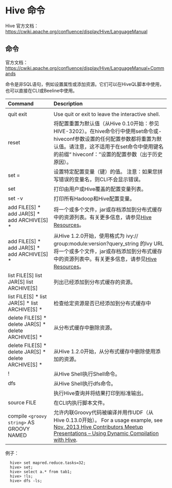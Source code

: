 # Hive 命令

Hive 官方文档：https://cwiki.apache.org/confluence/display/Hive/LanguageManual

 

## 命令

官方文档：https://cwiki.apache.org/confluence/display/Hive/LanguageManual+Commands

命令是非SQL语句，例如设置属性或添加资源。它们可以在HiveQL脚本中使用，也可以直接在CLI或Beeline中使用。

| Command                                                      | Description                                                  |
| :----------------------------------------------------------- | :----------------------------------------------------------- |
|                                                              |                                                              |
| quit exit                                                    | Use quit or exit to leave the interactive shell.             |
| reset                                                        | 将配置重置为默认值（从Hive 0.10开始：参见HIVE-3202）。在hive命令行中使用set命令或-hiveconf参数设置的任何配置参数都将重置为默认值。请注意，这不适用于在set命令中使用键名的前缀“ hiveconf：”设置的配置参数（出于历史原因）。 |
| set <key>=<value>                                            | 设置特定配置变量（键）的值。 注意：如果您拼写错误的变量名，则CLI不会显示错误。 |
| set                                                          | 打印由用户或Hive覆盖的配置变量列表。                         |
| set -v                                                       | 打印所有Hadoop和Hive配置变量。                               |
| add FILE[S] <filepath> <filepath>* add JAR[S] <filepath> <filepath>* add ARCHIVE[S] <filepath> <filepath>* | 将一个或多个文件，jar或存档添加到分布式缓存中的资源列表。有关更多信息，请参见[Hive Resources](https://cwiki.apache.org/confluence/display/Hive/LanguageManual+Cli#LanguageManualCli-HiveResources)。 |
| add FILE[S] <ivyurl> <ivyurl>*  add JAR[S] <ivyurl> <ivyurl>*  add ARCHIVE[S]<ivyurl> <ivyurl>* | 从Hive 1.2.0开始，使用格式为 ivy:// group:module:version?query_string 的Ivy URL将一个或多个文件，jar或存档添加到分布式缓存中的资源列表中。有关更多信息，请参见[Hive Resources](https://cwiki.apache.org/confluence/display/Hive/LanguageManual+Cli#LanguageManualCli-HiveResources)。 |
| list FILE[S] list JAR[S] list ARCHIVE[S]                     | 列出已经添加到分布式缓存的资源。                             |
| list FILE[S] <filepath>* list JAR[S] <filepath>* list ARCHIVE[S] <filepath>* | 检查给定资源是否已经添加到分布式缓存中                       |
| delete FILE[S] <filepath>* delete JAR[S] <filepath>* delete ARCHIVE[S] <filepath>* | 从分布式缓存中删除资源。                                     |
| delete FILE[S] <ivyurl> <ivyurl>*  delete JAR[S] <ivyurl> <ivyurl>*  delete ARCHIVE[S] <ivyurl> <ivyurl>* | 从Hive 1.2.0开始，从分布式缓存中删除使用<ivyurl>添加的资源。 |
| ! <command>                                                  | 从Hive Shell执行Shell命令。                                  |
| dfs <dfs command>                                            | 从Hive Shell执行dfs命令。                                    |
| <query string>                                               | 执行Hive查询并将结果打印到标准输出。                         |
| source FILE <filepath>                                       | 在CLI内执行脚本文件。                                        |
| compile `<groovy string>` AS GROOVY NAMED <name>             | 允许内联Groovy代码被编译并用作UDF（从Hive 0.13.0开始）。 For a usage example, see [Nov. 2013 Hive Contributors Meetup Presentations – Using Dynamic Compilation with Hive](https://cwiki.apache.org/confluence/download/attachments/27362054/HiveContrib-Nov13-groovy_plus_hive.pptx?version=1&modificationDate=1385171856000&api=v2). |

例子：

```
  hive> set mapred.reduce.tasks=32;
  hive> set;
  hive> select a.* from tab1;
  hive> !ls;
  hive> dfs -ls;
```

